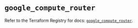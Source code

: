 # `google_compute_router`

Refer to the Terraform Registry for docs: [`google_compute_router`](https://registry.terraform.io/providers/hashicorp/google-beta/6.34.0/docs/resources/google_compute_router).
